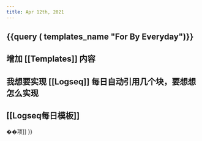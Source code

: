 ```yaml
---
title: Apr 12th, 2021
---
```


## {{query ( templates_name "For By Everyday")}}
##
## 增加 [[Templates]] 内容
## 我想要实现 [[Logseq]] 每日自动引用几个块，要想想怎么实现
## [[Logseq每日模板]]
��项]] }}
